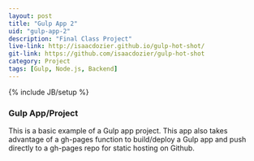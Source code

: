 ```yaml
---
layout: post
title: "Gulp App 2"
uid: "gulp-app-2"
description: "Final Class Project"
live-link: http://isaacdozier.github.io/gulp-hot-shot/
git-link: https://github.com/isaacdozier/gulp-hot-shot
category: Project
tags: [Gulp, Node.js, Backend]
---
```

{% include JB/setup %}

### Gulp App/Project

This is a basic example of a Gulp app project. 
This app also takes advantage of a gh-pages function to build/deploy 
a Gulp app and push directly to a gh-pages repo for static hosting on Github.